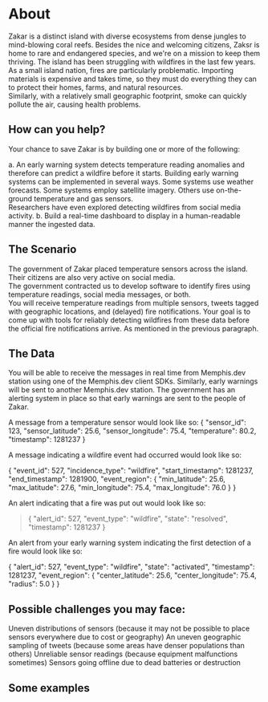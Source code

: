 # About #
Zakar is a distinct island with diverse ecosystems from dense jungles to mind-blowing coral reefs. 
Besides the nice and welcoming citizens, Zaksr is home to rare and endangered species, and we're on a mission to keep them thriving.
The island has been struggling with wildfires in the last few years.  As a small island nation, fires are particularly problematic. 
Importing materials is expensive and takes time, so they must do everything they can to protect their homes, farms, and natural resources.  
Similarly, with a relatively small geographic footprint, smoke can quickly pollute the air, causing health problems.

## How can you help? ##
Your chance to save Zakar is by building one or more of the following:

a. An early warning system detects temperature reading anomalies and therefore can predict a wildfire before it starts. Building early warning systems can be implemented in several ways.  Some systems use weather forecasts.  Some systems employ satellite imagery.  Others use on-the-ground temperature and gas sensors.  
Researchers have even explored detecting wildfires from social media activity.
b. Build a real-time dashboard to display in a human-readable manner the ingested data. 

## The Scenario ##

The government of Zakar placed temperature sensors across the island. Their citizens are also very active on social media.  
The government contracted us to develop software to identify fires using temperature readings, social media messages, or both.  
You will receive temperature readings from multiple sensors, tweets tagged with geographic locations, and (delayed) fire notifications.
Your goal is to come up with tools for reliably detecting wildfires from these data before the official fire notifications arrive. As mentioned in the previous paragraph.

## The Data 
You will be able to receive the messages in real time from Memphis.dev station using one of the Memphis.dev client SDKs. 
Similarly, early warnings will be sent to another Memphis.dev station.  The government has an alerting system in place so that early warnings are sent to the people of Zakar.

A message from a temperature sensor would look like so:
 {
  "sensor_id": 123,
  "sensor_latitude": 25.6,
  "sensor_longitude": 75.4,
  "temperature": 80.2,
  "timestamp": 1281237
}

A message indicating a wildfire event had occurred would look like so:

{
  "event_id": 527,
  "incidence_type": "wildfire",
  "start_timestamp": 1281237,
  "end_timestamp": 1281900,
  "event_region": {
    "min_latitude": 25.6,
    "max_latitude": 27.6,
    "min_longitude": 75.4,
    "max_longitude": 76.0
  }
}

An alert indicating that a fire was put out would look like so:

>{
  "alert_id": 527,
  "event_type": "wildfire",
  "state": "resolved",
  "timestamp": 1281237
}

An alert from your early warning system indicating the first detection of a fire would look like so:

{
  "alert_id": 527,
  "event_type": "wildfire",
  "state": "activated",
  "timestamp": 1281237,
  "event_region": {
    "center_latitude": 25.6,
    "center_longitude": 75.4,
    "radius": 5.0
  }
}

## Possible challenges you may face:
Uneven distributions of sensors (because it may not be possible to place sensors everywhere due to cost or geography)
An uneven geographic sampling of tweets (because some areas have denser populations than others)
Unreliable sensor readings (because equipment malfunctions sometimes)
Sensors going offline due to dead batteries or destruction

## Some examples


